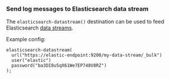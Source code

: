 ### Send log messages to Elasticsearch data stream
The `elasticsearch-datastream()` destination can be used to feed Elasticsearch [data streams](https://www.elastic.co/guide/en/elasticsearch/reference/current/data-streams.html).

Example config:

```
elasticsearch-datastream(
  url("https://elastic-endpoint:9200/my-data-stream/_bulk")
  user("elastic")
  password("ba3DI8u5qX61We7EP748V8RZ") 
);
```
